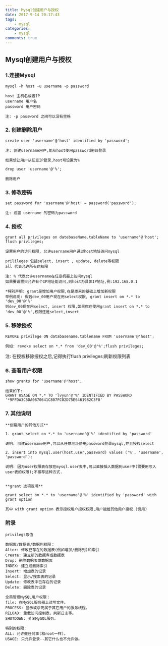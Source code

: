 ```yaml
---
title: Mysql创建用户与授权
date: 2017-9-14 20:17:43
tags:
    - mysql
categories:
    - mysql
comments: true
---
```

## Mysql创建用户与授权

### 1.连接Mysql

    mysql -h host -u username -p password

    host 主机名或者IP
    username 用户名
    password 用户密码

    注: -p password 之间可以没有空格

### 2. 创建删除用户

    create user 'username'@'host' identified by 'password';

    注: 创建username用户,能从host使用password密码登录

    如果想让用户从任意IP登录,host可设置为%

    drop user 'username'@'%';

    删除用户

### 3. 修改密码

    set password for 'username'@'host' = password('password');

    注: 设置 username 的密码为password

### 4. 授权

    grant all privileges on datebaseName.tableName to 'username'@'host';
    flush privileges;

    设置用户的访问权限, 允许username用户通过host地址访问mysql

    prilileges 包括select, insert , update, delete等权限
    all 代表允许所有的权限

    注: % 代表允许username在任意机器上访问mysql
    如果要设置只允许有个IP地址能访问,则host为具体IP地址,例:192.168.0.1

    *特别声明: grant是增加用户权限,在是原来的基础上增加新权限
    举例说明: 假若dev_00用户现在用select权限, grant insert on *.* to 'dev_00'@'%'
    则dev_00现在用select, insert 权限,如果你在使用grant insert on *.* to 'dev_00'@'%',权限还是select,insert


### 5. 移除授权

    REVOKE privilege ON databasename.tablename FROM 'username'@'host';

    例如: revoke select on *.* from 'dev_00'@'%';flush privileges;

注: 在授权移除授权之后,记得执行flush privileges;刷新权限列表

### 6. 查看用户权限

    show grants for 'username'@'host';

    结果如下:
    GRANT USAGE ON *.* TO 'lvyun'@'%' IDENTIFIED BY PASSWORD '*9FFDA3C5DA0870641C807FC02D75E6461982C3F0'

### 7. 其他说明

    **创建用户的其他方式**

    1. grant select on *.* to 'username'@'%' identified by 'password'

    说明: 创建username用户,可以从任意地址使用password登录mysql,并且授权select

    2. insert into mysql.user(host,user,password) values ('%', 'username', 'password');

    说明: 因为user权限表存放在mysql.user表中,可以直接插入数据到user中(需要用写入user表的权限);不推荐这种方式.


    **grant 选项说明**

    grant select on *.* to 'username'@'%' identified by 'password' with grant option

    其中 with grant option 表示授权用户授权权限,用户能给其他用户授权.(慎用)


### 附录

    privilegs取值

    数据库/数据表/数据列权限：
    Alter: 修改已存在的数据表(例如增加/删除列)和索引
    Create: 建立新的数据库或数据表
    Drop: 删除数据表或数据库
    INDEX: 建立或删除索引
    Insert: 增加表的记录
    Select: 显示/搜索表的记录
    Update: 修改表中已存在的记录
    Delete: 删除表的记录

    全局管理MySQL用户权限：
    file: 在MySQL服务器上读写文件。
    PROCESS: 显示或杀死属于其它用户的服务线程。
    RELOAD: 重载访问控制表，刷新日志等。
    SHUTDOWN: 关闭MySQL服务。

    特别的权限：
    ALL: 允许做任何事(和root一样)。
    USAGE: 只允许登录--其它什么也不允许做。
